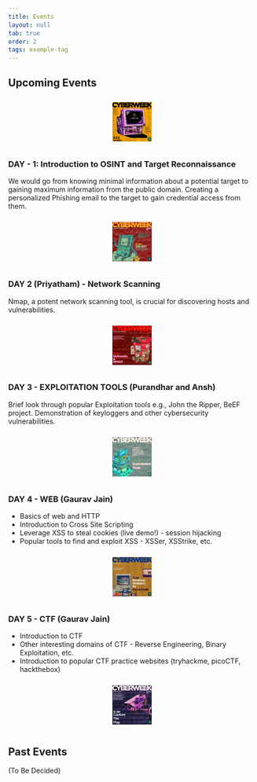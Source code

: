 ```yaml
---
title: Events
layout: null
tab: true
order: 2
tags: example-tag
---
```


## Upcoming Events

<div style="text-align: center; margin-bottom: 20px;">
  <img src="assets/images/CyberWeeklogo.jpeg" alt="Cyber Week" height="80" width="80" style="margin: 10px;"/>
</div>

### DAY - 1: Introduction to OSINT and Target Reconnaissance

We would go from knowing minimal information about a potential target to gaining maximum information from the public domain. Creating a personalized Phishing email to the target to gain credential access from them.

<div style="text-align: center; margin-bottom: 20px;">
  <img src="assets/images/os-init 8jan.jpeg" alt="OSINT" height="80" width="80" style="margin: 10px;"/>
</div>

### DAY 2 (Priyatham) - Network Scanning

Nmap, a potent network scanning tool, is crucial for discovering hosts and vulnerabilities.

<div style="text-align: center; margin-bottom: 20px;">
  <img src="assets/images/network.jpeg" alt="Network Scanning" height="80" width="80" style="margin: 10px;"/>
</div>

### DAY 3 - EXPLOITATION TOOLS (Purandhar and Ansh)

Brief look through popular Exploitation tools e.g., John the Ripper, BeEF project. Demonstration of keyloggers and other cybersecurity vulnerabilities.

<div style="text-align: center; margin-bottom: 20px;">
  <img src="assets/images/exploitation.jpeg" alt="Exploitation Tools" height="80" width="80" style="margin: 10px;"/>
</div>

### DAY 4 - WEB (Gaurav Jain)

- Basics of web and HTTP
- Introduction to Cross Site Scripting
- Leverage XSS to steal cookies (live demo!) - session hijacking
- Popular tools to find and exploit XSS - XSSer, XSStrike, etc.

<div style="text-align: center; margin-bottom: 20px;">
  <img src="assets/images/breakingWebsite.jpeg" alt="Web" height="80" width="80" style="margin: 10px;"/>
</div>

### DAY 5 - CTF (Gaurav Jain)

- Introduction to CTF
- Other interesting domains of CTF - Reverse Engineering, Binary Exploitation, etc.
- Introduction to popular CTF practice websites (tryhackme, picoCTF, hackthebox)

<div style="text-align: center; margin-bottom: 20px;">
  <img src="assets/images/ctf.jpeg" alt="CTF" height="80" width="80" style="margin: 10px;"/>
</div>

## Past Events

(To Be Decided)
